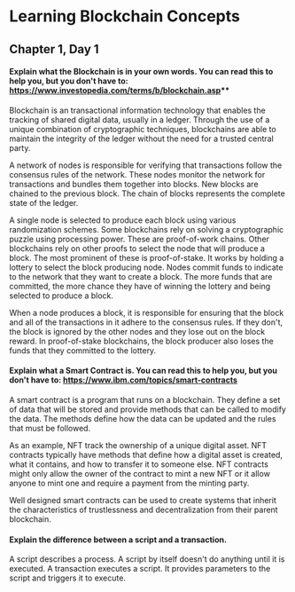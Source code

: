 # Learning Blockchain Concepts
## Chapter 1, Day 1

#### Explain what the Blockchain is in your own words. You can read this to help you, but you don't have to: https://www.investopedia.com/terms/b/blockchain.asp**

Blockchain is an transactional information technology that enables the tracking of shared digital data, usually in a ledger. Through the use of a unique combination of cryptographic techniques, blockchains are able to maintain the integrity of the ledger without the need for a trusted central party.

A network of nodes is responsible for verifying that transactions follow the consensus rules of the network. These nodes monitor the network for transactions and bundles them together into blocks. New blocks are chained to the previous block.  The chain of blocks represents the complete state of the ledger.

A single node is selected to produce each block using various randomization schemes. Some blockchains rely on solving a cryptographic puzzle using processing power. These are proof-of-work chains. Other blockchains rely on other proofs to select the node that will produce a block. The most prominent of these is proof-of-stake. It works by holding a lottery to select the block producing node. Nodes commit funds to indicate to the network that they want to create a block. The more funds that are committed, the more chance they have of winning the lottery and being selected to produce a block.

When a node produces a block, it is responsible for ensuring that the block and all of the transactions in it adhere to the consensus rules. If they don't, the block is ignored by the other nodes and they lose out on the block reward. In proof-of-stake blockchains, the block producer also loses the funds that they committed to the lottery.

#### Explain what a Smart Contract is. You can read this to help you, but you don't have to: https://www.ibm.com/topics/smart-contracts
A smart contract is a program that runs on a blockchain. They define a set of data that will be stored and provide methods that can be called to modify the data. The methods define how the data can be updated and the rules that must be followed.

As an example, NFT track the ownership of a unique digital asset. NFT contracts typically have methods that define how a digital asset is created, what it contains, and how to transfer it to someone else. NFT contracts might only allow the owner of the contract to mint a new NFT or it allow anyone to mint one and require a payment from the minting party. 

Well designed smart contracts can be used to create systems that inherit the characteristics of trustlessness and decentralization from their parent blockchain.

#### Explain the difference between a script and a transaction.
A script describes a process. A script by itself doesn't do anything until it is executed. A transaction executes a script. It provides parameters to the script and triggers it to execute.
